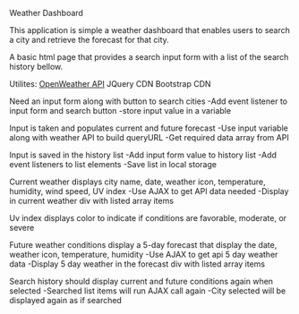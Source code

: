 Weather Dashboard

This application is simple a weather dashboard that enables users to search a city and retrieve the forecast for that city.

A basic html page that provides a search input form with a list of the search history bellow.

Utilites:
    [OpenWeather API](https://openweathermap.org/api)
    JQuery CDN
    Bootstrap CDN
    


Need an input form along with button to search cities
    -Add event listener to input form and search button
    -store input value in a variable


Input is taken and populates current and future forecast
    -Use input variable along with weather API to build queryURL
    -Get required data array from API

Input is saved in the history list
    -Add input form value to history list
    -Add event listeners to list elements
    -Save list in local storage 

Current weather displays city name, date, weather icon, temperature, humidity, wind speed, UV index
    -Use AJAX to get API data needed
    -Display in current weather div with listed array items

Uv index displays color to indicate if conditions are favorable, moderate, or severe
    <!-- Api may provide this feature -->
    <!-- Perhaps create function to dynamically style with conditionals -->

Future weather conditions display a 5-day forecast that display the date, weather icon, temperature, humidity
    -Use AJAX to get api 5 day weather data
    -Display 5 day weather in the forecast div with listed array items

Search history should display current and future conditions again when selected
    -Searched list items will run AJAX call again
    -City selected will be displayed again as if searched 


